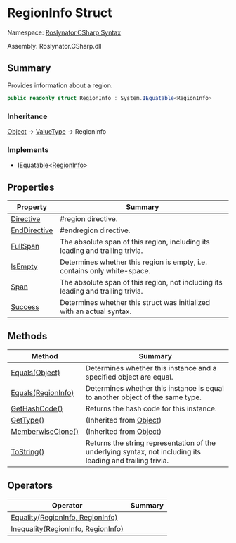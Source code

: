 # RegionInfo Struct

Namespace: [Roslynator.CSharp.Syntax](../README.md)

Assembly: Roslynator\.CSharp\.dll

## Summary

Provides information about a region\.

```csharp
public readonly struct RegionInfo : System.IEquatable<RegionInfo>
```

### Inheritance

[Object](https://docs.microsoft.com/en-us/dotnet/api/system.object) &#x2192; [ValueType](https://docs.microsoft.com/en-us/dotnet/api/system.valuetype) &#x2192; RegionInfo

### Implements

* [IEquatable](https://docs.microsoft.com/en-us/dotnet/api/system.iequatable-1)\<[RegionInfo](./README.md)>

## Properties

| Property | Summary |
| -------- | ------- |
| [Directive](Directive/README.md) | \#region directive\. |
| [EndDirective](EndDirective/README.md) | \#endregion directive\. |
| [FullSpan](FullSpan/README.md) | The absolute span of this region, including its leading and trailing trivia\. |
| [IsEmpty](IsEmpty/README.md) | Determines whether this region is empty, i\.e\. contains only white\-space\. |
| [Span](Span/README.md) | The absolute span of this region, not including its leading and trailing trivia\. |
| [Success](Success/README.md) | Determines whether this struct was initialized with an actual syntax\. |

## Methods

| Method | Summary |
| ------ | ------- |
| [Equals(Object)](Equals/README.md) | Determines whether this instance and a specified object are equal\. |
| [Equals(RegionInfo)](Equals/README.md) | Determines whether this instance is equal to another object of the same type\. |
| [GetHashCode()](GetHashCode/README.md) | Returns the hash code for this instance\. |
| [GetType()](https://docs.microsoft.com/en-us/dotnet/api/system.object.gettype) |  \(Inherited from [Object](https://docs.microsoft.com/en-us/dotnet/api/system.object)\) |
| [MemberwiseClone()](https://docs.microsoft.com/en-us/dotnet/api/system.object.memberwiseclone) |  \(Inherited from [Object](https://docs.microsoft.com/en-us/dotnet/api/system.object)\) |
| [ToString()](ToString/README.md) | Returns the string representation of the underlying syntax, not including its leading and trailing trivia\. |

## Operators

| Operator | Summary |
| -------- | ------- |
| [Equality(RegionInfo, RegionInfo)](op_Equality/README.md) | |
| [Inequality(RegionInfo, RegionInfo)](op_Inequality/README.md) | |

